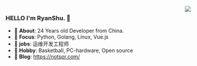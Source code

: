<img align="right" src="https://github-readme-stats.vercel.app/api?username=sususama5555&show_icons=true&icon_color=CE1D2D&text_color=718096&theme=radical" />

### HELLO I'm RyanShu. 👋

- :boy: **About**: 24 Years old Developer from China.
- :orange_book: **Focus**: Python, Golang, Linux, Vue.js
- :hammer: **jobs**: 运维开发工程师
- :basketball: **Hobby**: Basketball, PC-hardware, Open source
- :seedling: **Blog**: https://notspr.com/

